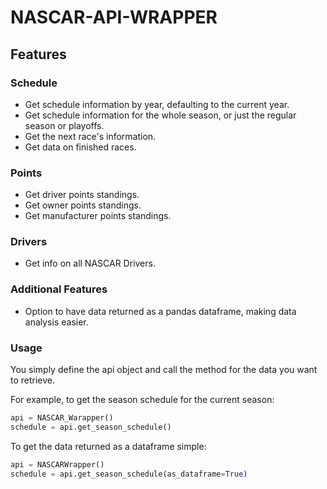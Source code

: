 # NASCAR-API-WRAPPER  
## Features  
### Schedule  
- Get schedule information by year, defaulting to the current year. 
- Get schedule information for the whole season, or just the regular season or playoffs.  
- Get the next race's information.
- Get data on finished races.  
  
### Points
- Get driver points standings.  
- Get owner points standings.  
- Get manufacturer points standings.  
  
### Drivers
- Get info on all NASCAR Drivers.  
  
### Additional Features  
- Option to have data returned as a pandas dataframe, making data analysis easier.  
   
### Usage  
You simply define the api object and call the method for the data you want to retrieve.  
  
For example, to get the season schedule for the current season:  
```python
api = NASCAR_Warapper()
schedule = api.get_season_schedule()
```  
  
To get the data returned as a dataframe simple:
```python
api = NASCARWrapper()
schedule = api.get_season_schedule(as_dataframe=True)
```  

